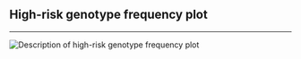 ## High-risk genotype frequency plot

***

![Description of high-risk genotype frequency plot](tool1.svg)
